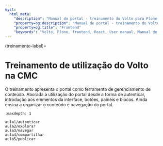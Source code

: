 ```yaml
---
myst:
  html_meta:
    "description": "Manual do portal - treinamento do Volto para Plone 6 da CMC"
    "property=og:description": "Manual do portal - treinamento do Volto para Plone 6 da CMC"
    "property=og:title": "Frontend"
    "keywords": "Volto, Plone, frontend, React, User manual, Manual de usuário, treinamento"
---
```



(treinamento-label)=

# Treinamento de utilização do Volto na CMC

O treinamento apresenta o portal como ferramenta de gerenciamento de conteúdo. Aborada a utilização do portal desde a forma de autenticar, introdução aos elementos da interface, botões, painéis e blocos. Ainda ensina a organizar o conteúdo e navegação do portal.


```{toctree}
:maxdepth: 1

aula1/autenticar
aula2/explorar
aula3/navegar
aula4/compartilhar
aula5/publicar
```
